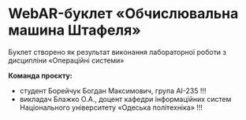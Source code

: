 # WebAR-буклет «Обчислювальна машина Штафеля»
Буклет створено як результат виконання лабораторної роботи з дисципліни «Операційні системи»

**Команда проєкту:** 
- студент Борейчук Богдан Максимович, група AI-235 !!!
- викладач Блажко О.А., доцент кафедри інформаційних систем Національного університету «Одеська політехніка» !!!
